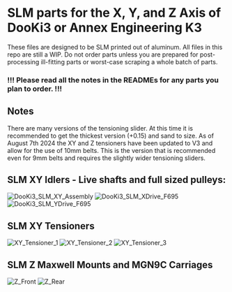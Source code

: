# SLM parts for the X, Y, and Z Axis of DooKi3 or Annex Engineering K3
These files are designed to be SLM printed out of aluminum.  All files in this repo are still a WIP.  Do not order parts unless you are prepared for post-processing ill-fitting parts or worst-case scraping a whole batch of parts.

### !!! Please read all the notes in the READMEs for any parts you plan to order. !!!

## Notes
There are many versions of the tensioning slider.  At this time it is recommended to get the thickest version (+0.15) and sand to size. As of August 7th 2024 the XY and Z tensioners have been updated to V3 and allow for the use of 10mm belts.  This is the version that is recommended even for 9mm belts and requires the slightly wider tensioning sliders.

## SLM XY Idlers - Live shafts and full sized pulleys:
![DooKi3_SLM_XY_Assembly](MP_DooKi3_XY_Stuff/XY_Idlers/Images/DooKi3_SLM_XY_Assembly.png)
![DooKi3_SLM_XDrive_F695](MP_DooKi3_XY_Stuff/XY_Idlers/Images/DooKi3_SLM_XDrive_F695.png)
![DooKi3_SLM_YDrive_F695](MP_DooKi3_XY_Stuff/XY_Idlers/Images/DooKi3_SLM_YDrive_F695.png)

## SLM XY Tensioners
![XY_Tensioner_1](MP_DooKi3_XY_Stuff/XY_Tensioners/Images/XY_Tensioner_1.png)
![XY_Tensioner_2](MP_DooKi3_XY_Stuff/XY_Tensioners/Images/XY_Tensioner_2.png)
![XY_Tensioner_3](MP_DooKi3_XY_Stuff/XY_Tensioners/Images/XY_Tensioner_3.png)

## SLM Z Maxwell Mounts and MGN9C Carriages
![Z_Front](MP_DooKi3_Z_Stuff/Images/Z_Front.png)
![Z_Rear](MP_DooKi3_Z_Stuff/Images/Z_Rear.png)

